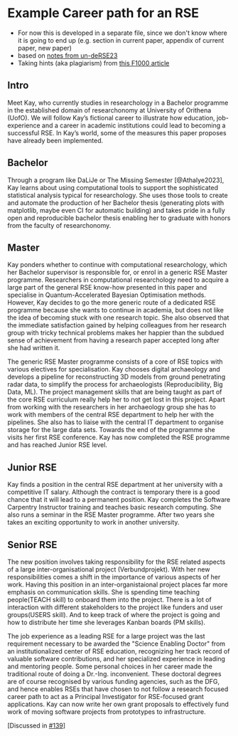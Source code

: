# Example Career path for an RSE

+ For now this is developed in a separate file, since we don't know where it is going to end up (e.g. section in current paper, appendix of current paper, new paper)
+ based on [notes from un-deRSE23](https://pad.gwdg.de/BrHmFT7QQHKJmq4i3hn-Fg#)
+ Taking hints (aka plagiarism) from [this F1000 article](https://f1000research.com/articles/9-295/v2)


## Intro

Meet Kay, who currently studies in researchology in a Bachelor programme in the established domain of researchonomy at University of Orithena (UofO).
We will follow Kay’s fictional career to illustrate how education, job-experience and a career in academic institutions could lead to becoming a successful RSE.
In Kay’s world, some of the measures this paper proposes have already been implemented.

## Bachelor

Through a program like DaLiJe or The Missing Semester [@Athalye2023],
Kay learns about using computational tools to support the sophisticated statistical analysis typical for researchology.
She uses those tools to create and automate the production of her Bachelor thesis (generating plots with matplotlib, maybe even CI for automatic building) 
and takes pride in a fully open and reproducible bachelor thesis enabling her to graduate with honors from the faculty of researchonomy.

## Master

Kay ponders whether to continue with computational researchology, which her Bachelor supervisor is responsible for, or enrol in a generic RSE Master programme.
Researchers in computational researchology need to acquire a large part of the general RSE know-how presented
in this paper and specialise in Quantum-Accelerated Bayesian Optimisation methods.
However, Kay decides to go the more generic route of a dedicated RSE programme because she wants to continue in academia,
but does not like the idea of becoming stuck with one research topic.
She also observed that the immediate satisfaction gained by helping colleagues from her research group with tricky technical
problems makes her happier than the subdued sense of achievement from having a research paper accepted long after she had written it.

The generic RSE Master programme consists of a core of RSE topics with various electives for specialisation.
Kay chooses digital archaeology and develops a pipeline for reconstructing 3D models from ground penetrating radar data, to simplify the process for archaeologists (Reproducibility, Big Data, ML).
The project management skills that are being taught as part of the core RSE curriculum really help her to not get lost in this project.
Apart from working with the researchers in her archaeology group she has to work with members of the central RSE department to help her with the pipelines. 
She also has to liaise with the central IT department to organise storage for the large data sets.
Towards the end of the programme she visits her first RSE conference.
Kay has now completed the RSE programme and has reached Junior RSE level.

## Junior RSE

Kay finds a position in the central RSE department at her university with a competitive IT salary. 
Although the contract is temporary there is a good chance that it will lead to a permanent position.
Kay completes the Software Carpentry Instructor training and teaches basic research computing. 
She also runs a seminar in the RSE Master programme.
After two years she takes an exciting opportunity to work in another university.

## Senior RSE

The new position involves taking responsibility for the RSE related aspects of a large inter-organisational project (Verbundprojekt).
With her new responsibilities comes a shift in the importance of various aspects of her work.
Having this position in an inter-organistaional project places far more emphasis on communication skills.
She is spending time teaching people(TEACH skill) to onboard them into the project.
There is a lot of interaction with different stakeholders to the project like funders and user groups(USERS skill).
And to keep track of where the project is going and how to distribute her time she leverages Kanban boards (PM skills).


The job experience as a leading RSE for a large project was the last requirement necessary to be awarded the "Science Enabling Doctor" from an
institutionalized center of RSE education, recognizing her track record of valuable software contributions, and her specialized experience in
leading and mentoring people. Some personal choices in her career made the traditional route of doing a Dr.-Ing. inconvenient.
These doctoral degrees are of course recognised by various funding agencies, such as the DFG, and hence enables RSEs that have chosen to not follow a research focused
career path to act as a Principal Investigator for RSE-focused grant applications.
Kay can now write her own grant proposals to effectively fund work of moving software projects from prototypes to infrastructure.

[Discussed in [#139](https://github.com/CaptainSifff/paper_teaching-learning-RSE/issues/139)]




